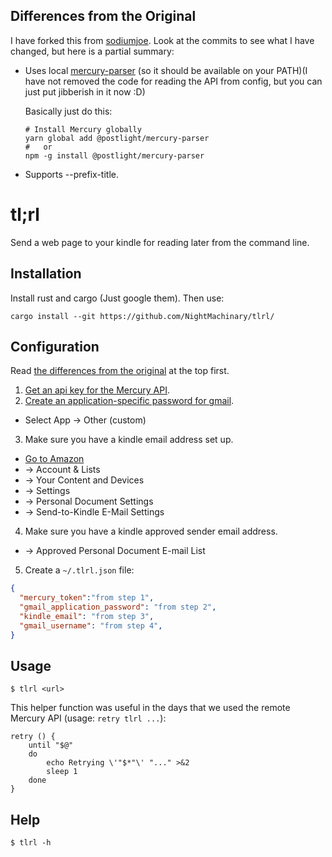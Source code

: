 ## Differences from the Original

I have forked this from [sodiumjoe](https://github.com/sodiumjoe/tlrl).
Look at the commits to see what I have changed, but here is a partial summary:

* Uses local [mercury-parser](https://github.com/postlight/mercury-parser) (so it should be available on your PATH)(I have not removed the code for reading the API from config, but you can just put jibberish in it now :D)

  Basically just do this:

  ```
  # Install Mercury globally
  yarn global add @postlight/mercury-parser
  #   or
  npm -g install @postlight/mercury-parser
  ```

* Supports --prefix-title.

tl;rl
=====

Send a web page to your kindle for reading later from the command line.

## Installation

Install rust and cargo (Just google them). Then use:

`cargo install --git https://github.com/NightMachinary/tlrl/`

## Configuration

Read [the differences from the original](#differences-from-the-original) at the top first.

1. [Get an api key for the Mercury API](https://mercury.postlight.com/web-parser/).
2. [Create an application-specific password for gmail](https://myaccount.google.com/apppasswords).
  * Select App -> Other (custom)
3. Make sure you have a kindle email address set up.
  * [Go to Amazon](https://www.amazon.com)
  * -> Account & Lists
  * -> Your Content and Devices
  * -> Settings
  * -> Personal Document Settings
  * -> Send-to-Kindle E-Mail Settings
4. Make sure you have a kindle approved sender email address.
  * -> Approved Personal Document E-mail List
5. Create a `~/.tlrl.json` file:

```json
{
  "mercury_token":"from step 1",
  "gmail_application_password": "from step 2",
  "kindle_email": "from step 3",
  "gmail_username": "from step 4",
}
```

## Usage

```
$ tlrl <url>
```

This helper function was useful in the days that we used the remote Mercury API (usage: `retry tlrl ...`):

```
retry () {
	until "$@"
	do
		echo Retrying \'"$*"\' "..." >&2
		sleep 1
	done
}
```

## Help

```
$ tlrl -h
```
